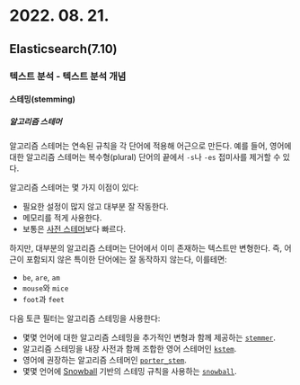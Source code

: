# 2022. 08. 21.

## Elasticsearch(7.10)

### 텍스트 분석 - 텍스트 분석 개념

#### 스테밍(stemming)

##### 알고리즘 스테머

알고리즘 스테머는 연속된 규칙을 각 단어에 적용해 어근으로 만든다. 예를 들어, 영어에 대한 알고리즘 스테머는 복수형(plural) 단어의 끝에서 `-s`나 `-es` 접미사를 제거할 수 있다.

알고리즘 스테머는 몇 가지 이점이 있다:

* 필요한 설정이 많지 않고 대부분 잘 작동한다.
* 메모리를 적게 사용한다.
* 보통은 [사전 스테머][dictionary-stemmer]보다 빠르다.

하지만, 대부분의 알고리즘 스테머는 단어에서 이미 존재하는 텍스트만 변형한다. 즉, 어근이 포함되지 않은 특이한 단어에는 잘 동작하지 않는다, 이를테면:

* `be`, `are`, `am`
* `mouse`와 `mice`
* `foot`과 `feet`

다음 토큰 필터는 알고리즘 스테밍을 사용한다:

- 몇몇 언어에 대한 알고리즘 스테밍을 추가적인 변형과 함께 제공하는 [`stemmer`](https://www.elastic.co/guide/en/elasticsearch/reference/7.10/analysis-stemmer-tokenfilter.html).
- 알고리즘 스테밍을 내장 사전과 함께 조합한 영어 스테머인 [`kstem`](https://www.elastic.co/guide/en/elasticsearch/reference/7.10/analysis-kstem-tokenfilter.html).
- 영어에 권장하는 알고리즘 스테머인 [`porter_stem`](https://www.elastic.co/guide/en/elasticsearch/reference/7.10/analysis-porterstem-tokenfilter.html).
- 몇몇 언어에 [Snowball](https://snowballstem.org/) 기반의 스테밍 규칙을 사용하는 [`snowball`](https://www.elastic.co/guide/en/elasticsearch/reference/7.10/analysis-snowball-tokenfilter.html).



[dictionary-stemmer]: https://www.elastic.co/guide/en/elasticsearch/reference/7.10/stemming.html#dictionary-stemmers